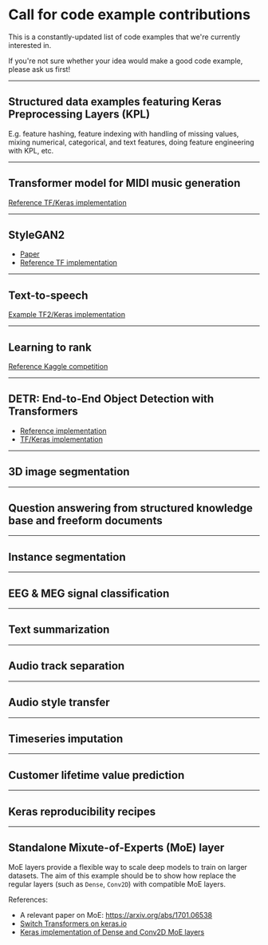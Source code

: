 # Call for code example contributions

This is a constantly-updated list of code examples that we're currently interested in.

If you're not sure whether your idea would make a good code example, please ask us first!

---

## Structured data examples featuring Keras Preprocessing Layers (KPL)

E.g. feature hashing, feature indexing with handling of missing values,
mixing numerical, categorical, and text features, doing feature engineering with KPL, etc.

---

## Transformer model for MIDI music generation

[Reference TF/Keras implementation](https://github.com/jason9693/MusicTransformer-tensorflow2.0)

---

## StyleGAN2

- [Paper](https://arxiv.org/abs/1912.04958)
- [Reference TF implementation](https://github.com/NVlabs/stylegan2)


---

## Text-to-speech

[Example TF2/Keras implementation](https://github.com/dathudeptrai/TensorflowTTS)

---

## Learning to rank

[Reference Kaggle competition](https://www.kaggle.com/c/wm-2017-learning-to-rank)


---

## DETR: End-to-End Object Detection with Transformers

- [Reference implementation](https://github.com/facebookresearch/detr)
- [TF/Keras implementation](https://github.com/Visual-Behavior/detr-tensorflow)


---

## 3D image segmentation

---

## Question answering from structured knowledge base and freeform documents

---

## Instance segmentation

---

## EEG & MEG signal classification

---

## Text summarization

---

## Audio track separation

---

## Audio style transfer

---

## Timeseries imputation

---

## Customer lifetime value prediction

---

## Keras reproducibility recipes

---

## Standalone Mixute-of-Experts (MoE) layer

MoE layers provide a flexible way to scale deep models to train on larger datasets. The aim of this example should be to show 
how replace the regular layers (such as `Dense`, `Conv2D`) with compatible MoE layers. 

References:

* A relevant paper on MoE: https://arxiv.org/abs/1701.06538
* [Switch Transformers on keras.io](https://keras.io/examples/nlp/text_classification_with_switch_transformer/)
* [Keras implementation of Dense and Conv2D MoE layers](https://github.com/eminorhan/mixture-of-experts)

